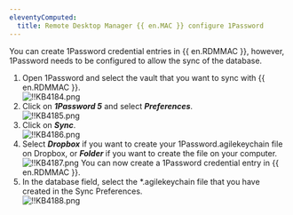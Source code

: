 ```yaml
---
eleventyComputed:
  title: Remote Desktop Manager {{ en.MAC }} configure 1Password
---
```

You can create 1Password credential entries in {{ en.RDMMAC }}, however, 1Password needs to be configured to allow the sync of the database.  

1. Open 1Password and select the vault that you want to sync with {{ en.RDMMAC }}.  
![!!KB4184.png](https://webdevolutions.azureedge.net/docs/en/kb/KB4184.png)
1. Click on ***1Password 5*** and select ***Preferences***.  
![!!KB4185.png](https://webdevolutions.azureedge.net/docs/en/kb/KB4185.png)
1. Click on ***Sync***.  
![!!KB4186.png](https://webdevolutions.azureedge.net/docs/en/kb/KB4186.png)
1. Select ***Dropbox*** if you want to create your 1Password.agilekeychain file on Dropbox, or ***Folder*** if you want to create the file on your computer.  
![!!KB4187.png](https://webdevolutions.azureedge.net/docs/en/kb/KB4187.png)
You can now create a 1Password credential entry in {{ en.RDMMAC }}.
1. In the database field, select the *.agilekeychain file that you have created in the Sync Preferences.  
![!!KB4188.png](https://webdevolutions.azureedge.net/docs/en/kb/KB4188.png)
